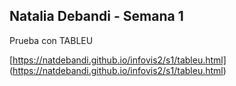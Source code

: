 ## Natalia Debandi - Semana 1

Prueba con TABLEU

[https://natdebandi.github.io/infovis2/s1/tableu.html] (https://natdebandi.github.io/infovis2/s1/tableu.html)
